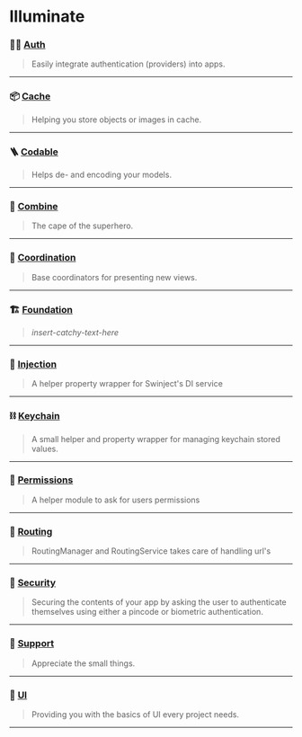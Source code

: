 # Illuminate

### 🧑‍💻 [Auth](Sources/Auth/)
> Easily integrate authentication (providers) into apps.

---

### 📦 [Cache](Sources/Cache/)
> Helping you store objects or images in cache. 

---

### 🪜 [Codable](Sources/Codable/)
> Helps de- and encoding your models.

---
### 🦸 [Combine](Sources/Combine/)
> The cape of the superhero.

---

### 📍 [Coordination](Sources/Coordination/)
> Base coordinators for presenting new views.

---

### 🏗️ [Foundation](Sources/Foundation/)
> _insert-catchy-text-here_

---

### 💉 [Injection](Sources/Injection/)
> A helper property wrapper for Swinject's DI service

---

### ⛓️ [Keychain](Sources/Keychain/)
> A small helper and property wrapper for managing keychain stored values.

---

### 🙊 [Permissions](Sources/Permissions/)
> A helper module to ask for users permissions

---

### 🚏 [Routing](Sources/Routing/)
> RoutingManager and RoutingService takes care of handling url's

---

### 👮 [Security](Sources/Security/)
> Securing the contents of your app by asking the user to authenticate themselves using either a pincode or biometric authentication.  

---

### 🛟 [Support](Sources/Support/)
> Appreciate the small things. 

---

### 🎨 [UI](Sources/UI/)
> Providing you with the basics of UI every project needs.

---